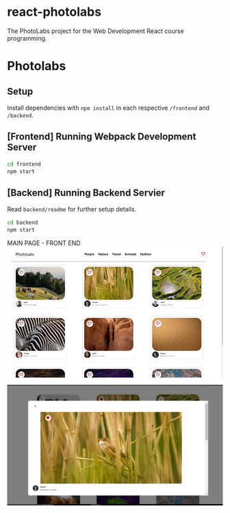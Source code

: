 # react-photolabs

The PhotoLabs project for the Web Development React course programming.

# Photolabs

## Setup

Install dependencies with `npm install` in each respective `/frontend` and `/backend`.

## [Frontend] Running Webpack Development Server

```sh
cd frontend
npm start
```

## [Backend] Running Backend Servier

Read `backend/readme` for further setup details.

```sh
cd backend
npm start
```

MAIN PAGE - FRONT END
![List-of-Photos](https://github.com/MehwishI/photolabs/blob/main/frontend/docs/list-of-photos.JPG?raw=true)

![Photo-enlarged](https://github.com/MehwishI/photolabs/blob/main/frontend/docs/photo-enlarged.JPG?raw=true)
